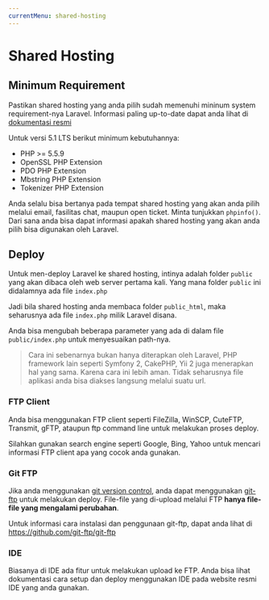 ```yaml
---
currentMenu: shared-hosting
---
```


# Shared Hosting

## Minimum Requirement

Pastikan shared hosting yang anda pilih sudah memenuhi mininum system requirement-nya Laravel. Informasi paling up-to-date dapat anda lihat di [dokumentasi resmi](http://laravel.com/docs/master)

Untuk versi 5.1 LTS berikut minimum kebutuhannya:

* PHP >= 5.5.9
* OpenSSL PHP Extension
* PDO PHP Extension
* Mbstring PHP Extension
* Tokenizer PHP Extension

Anda selalu bisa bertanya pada tempat shared hosting yang akan anda pilih melalui email, fasilitas chat, maupun open ticket. Minta tunjukkan `phpinfo()`. Dari sana anda bisa dapat informasi apakah shared hosting yang akan anda pilih bisa digunakan oleh Laravel.

## Deploy

Untuk men-deploy Laravel ke shared hosting, intinya adalah folder `public` yang akan dibaca oleh web server pertama kali. Yang mana folder `public` ini didalamnya ada file `index.php`

Jadi bila shared hosting anda membaca folder `public_html`, maka seharusnya ada file `index.php` milik Laravel disana.

Anda bisa mengubah beberapa parameter yang ada di dalam file `public/index.php` untuk menyesuaikan path-nya.

> Cara ini sebenarnya bukan hanya diterapkan oleh Laravel, PHP framework lain seperti Symfony 2, CakePHP, Yii 2 juga menerapkan hal yang sama. Karena cara ini lebih aman. Tidak seharusnya file aplikasi anda bisa diakses langsung melalui suatu url.

### FTP Client

Anda bisa menggunakan FTP client seperti FileZilla, WinSCP, CuteFTP, Transmit, gFTP, ataupun ftp command line untuk melakukan proses deploy.

Silahkan gunakan search engine seperti Google, Bing, Yahoo untuk mencari informasi FTP client apa yang cocok anda gunakan.

### Git FTP

Jika anda menggunakan [git version control](http://git-scm.org), anda dapat menggunakan [git-ftp](https://github.com/git-ftp/git-ftp) untuk melakukan deploy. File-file yang di-upload melalui FTP **hanya file-file yang mengalami perubahan**.

Untuk informasi cara instalasi dan penggunaan git-ftp, dapat anda lihat di https://github.com/git-ftp/git-ftp

### IDE

Biasanya di IDE ada fitur untuk melakukan upload ke FTP. Anda bisa lihat dokumentasi cara setup dan deploy menggunakan IDE pada website resmi IDE yang anda gunakan.
